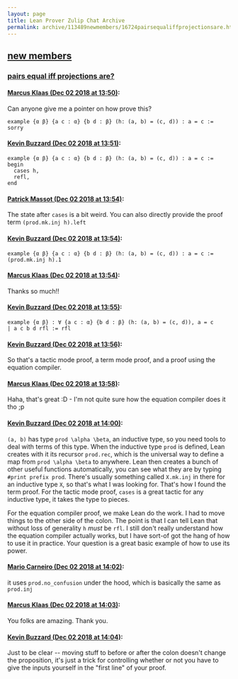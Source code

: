 ```yaml
---
layout: page
title: Lean Prover Zulip Chat Archive 
permalink: archive/113489newmembers/16724pairsequaliffprojectionsare.html
---
```


## [new members](index.html)
### [pairs equal iff projections are?](16724pairsequaliffprojectionsare.html)

#### [Marcus Klaas (Dec 02 2018 at 13:50)](https://leanprover.zulipchat.com/#narrow/stream/113489-new%20members/topic/pairs%20equal%20iff%20projections%20are%3F/near/150722245):
Can anyone give me a pointer on how prove this?
```lean
example {α β} {a c : α} {b d : β} (h: (a, b) = (c, d)) : a = c := sorry
```

#### [Kevin Buzzard (Dec 02 2018 at 13:51)](https://leanprover.zulipchat.com/#narrow/stream/113489-new%20members/topic/pairs%20equal%20iff%20projections%20are%3F/near/150722253):
```lean
example {α β} {a c : α} {b d : β} (h: (a, b) = (c, d)) : a = c :=
begin
  cases h,
  refl,
end
```

#### [Patrick Massot (Dec 02 2018 at 13:54)](https://leanprover.zulipchat.com/#narrow/stream/113489-new%20members/topic/pairs%20equal%20iff%20projections%20are%3F/near/150722349):
The state after `cases` is a bit weird. You can also directly provide the proof term `(prod.mk.inj h).left`

#### [Kevin Buzzard (Dec 02 2018 at 13:54)](https://leanprover.zulipchat.com/#narrow/stream/113489-new%20members/topic/pairs%20equal%20iff%20projections%20are%3F/near/150722350):
```lean
example {α β} {a c : α} {b d : β} (h: (a, b) = (c, d)) : a = c :=
(prod.mk.inj h).1
```

#### [Marcus Klaas (Dec 02 2018 at 13:54)](https://leanprover.zulipchat.com/#narrow/stream/113489-new%20members/topic/pairs%20equal%20iff%20projections%20are%3F/near/150722351):
Thanks so much!!

#### [Kevin Buzzard (Dec 02 2018 at 13:55)](https://leanprover.zulipchat.com/#narrow/stream/113489-new%20members/topic/pairs%20equal%20iff%20projections%20are%3F/near/150722360):
```lean
example {α β} : ∀ {a c : α} {b d : β} (h: (a, b) = (c, d)), a = c
| a c b d rfl := rfl
```

#### [Kevin Buzzard (Dec 02 2018 at 13:56)](https://leanprover.zulipchat.com/#narrow/stream/113489-new%20members/topic/pairs%20equal%20iff%20projections%20are%3F/near/150722399):
So that's a tactic mode proof, a term mode proof, and a proof using the equation compiler.

#### [Marcus Klaas (Dec 02 2018 at 13:58)](https://leanprover.zulipchat.com/#narrow/stream/113489-new%20members/topic/pairs%20equal%20iff%20projections%20are%3F/near/150722448):
Haha, that's great :D - I'm not quite sure how the equation compiler does it tho ;p

#### [Kevin Buzzard (Dec 02 2018 at 14:00)](https://leanprover.zulipchat.com/#narrow/stream/113489-new%20members/topic/pairs%20equal%20iff%20projections%20are%3F/near/150722505):
`(a, b)` has type `prod \alpha \beta`, an inductive type, so you need tools to deal with terms of this type. When the inductive type `prod` is defined, Lean creates with it its recursor `prod.rec`, which is the universal way to define a map from `prod \alpha \beta` to anywhere. Lean then creates a bunch of other useful functions automatically, you can see what they are by typing `#print prefix prod`. There's usually something called `X.mk.inj` in there for an inductive type `X`, so that's what I was looking for. That's how I found the term proof. For the tactic mode proof, `cases` is a great tactic for any inductive type, it takes the type to pieces. 

For the equation compiler proof, we make Lean do the work. I had to move things to the other side of the colon. The point is that I can tell Lean that without loss of generality `h` *must* be `rfl`. I still don't really understand how the equation compiler actually works, but I have sort-of got the hang of how to use it in practice. Your question is a great basic example of how to use its power.

#### [Mario Carneiro (Dec 02 2018 at 14:02)](https://leanprover.zulipchat.com/#narrow/stream/113489-new%20members/topic/pairs%20equal%20iff%20projections%20are%3F/near/150722564):
it uses `prod.no_confusion` under the hood, which is basically the same as `prod.inj`

#### [Marcus Klaas (Dec 02 2018 at 14:03)](https://leanprover.zulipchat.com/#narrow/stream/113489-new%20members/topic/pairs%20equal%20iff%20projections%20are%3F/near/150722580):
You folks are amazing. Thank you.

#### [Kevin Buzzard (Dec 02 2018 at 14:04)](https://leanprover.zulipchat.com/#narrow/stream/113489-new%20members/topic/pairs%20equal%20iff%20projections%20are%3F/near/150722619):
Just to be clear -- moving stuff to before or after the colon doesn't change the proposition, it's just a trick for controlling whether or not you have to give the inputs yourself in the "first line" of your proof.

